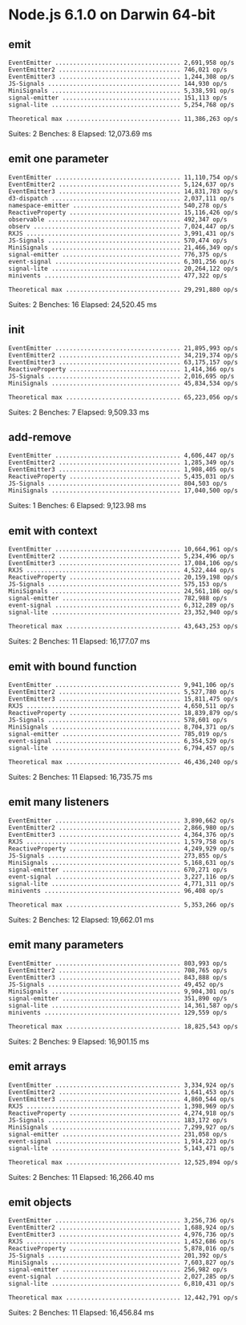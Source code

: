 # Node.js 6.1.0 on Darwin 64-bit

## emit

    EventEmitter ................................... 2,691,958 op/s
    EventEmitter2 .................................. 746,021 op/s
    EventEmitter3 .................................. 1,244,308 op/s
    JS-Signals ..................................... 144,930 op/s
    MiniSignals .................................... 5,338,591 op/s
    signal-emitter ................................. 151,113 op/s
    signal-lite .................................... 5,254,768 op/s

    Theoretical max ................................ 11,386,263 op/s

Suites:  2
Benches: 8
Elapsed: 12,073.69 ms

## emit one parameter

    EventEmitter ................................... 11,110,754 op/s
    EventEmitter2 .................................. 5,124,637 op/s
    EventEmitter3 .................................. 14,831,783 op/s
    d3-dispatch .................................... 2,037,111 op/s
    namespace-emitter .............................. 540,278 op/s
    ReactiveProperty ............................... 15,116,426 op/s
    observable ..................................... 492,347 op/s
    observ ......................................... 7,024,447 op/s
    RXJS ........................................... 3,991,431 op/s
    JS-Signals ..................................... 570,474 op/s
    MiniSignals .................................... 21,466,349 op/s
    signal-emitter ................................. 776,375 op/s
    event-signal ................................... 6,301,256 op/s
    signal-lite .................................... 20,264,122 op/s
    minivents ...................................... 477,322 op/s

    Theoretical max ................................ 29,291,880 op/s

Suites:  2
Benches: 16
Elapsed: 24,520.45 ms

## init

    EventEmitter ................................... 21,895,993 op/s
    EventEmitter2 .................................. 34,219,374 op/s
    EventEmitter3 .................................. 63,175,157 op/s
    ReactiveProperty ............................... 1,414,366 op/s
    JS-Signals ..................................... 2,016,695 op/s
    MiniSignals .................................... 45,834,534 op/s

    Theoretical max ................................ 65,223,056 op/s

Suites:  2
Benches: 7
Elapsed: 9,509.33 ms

## add-remove

    EventEmitter ................................... 4,606,447 op/s
    EventEmitter2 .................................. 1,285,349 op/s
    EventEmitter3 .................................. 1,908,405 op/s
    ReactiveProperty ............................... 5,435,031 op/s
    JS-Signals ..................................... 804,503 op/s
    MiniSignals .................................... 17,040,500 op/s

Suites:  1
Benches: 6
Elapsed: 9,123.98 ms

## emit with context

    EventEmitter ................................... 10,664,961 op/s
    EventEmitter2 .................................. 5,234,496 op/s
    EventEmitter3 .................................. 17,084,106 op/s
    RXJS ........................................... 4,522,444 op/s
    ReactiveProperty ............................... 20,159,198 op/s
    JS-Signals ..................................... 575,153 op/s
    MiniSignals .................................... 24,561,186 op/s
    signal-emitter ................................. 782,988 op/s
    event-signal ................................... 6,312,289 op/s
    signal-lite .................................... 23,352,940 op/s

    Theoretical max ................................ 43,643,253 op/s

Suites:  2
Benches: 11
Elapsed: 16,177.07 ms

## emit with bound function

    EventEmitter ................................... 9,941,106 op/s
    EventEmitter2 .................................. 5,527,780 op/s
    EventEmitter3 .................................. 15,811,475 op/s
    RXJS ........................................... 4,650,511 op/s
    ReactiveProperty ............................... 18,839,879 op/s
    JS-Signals ..................................... 578,601 op/s
    MiniSignals .................................... 8,704,371 op/s
    signal-emitter ................................. 785,019 op/s
    event-signal ................................... 6,354,529 op/s
    signal-lite .................................... 6,794,457 op/s

    Theoretical max ................................ 46,436,240 op/s

Suites:  2
Benches: 11
Elapsed: 16,735.75 ms

## emit many listeners

    EventEmitter ................................... 3,890,662 op/s
    EventEmitter2 .................................. 2,866,980 op/s
    EventEmitter3 .................................. 4,364,376 op/s
    RXJS ........................................... 1,579,758 op/s
    ReactiveProperty ............................... 4,249,929 op/s
    JS-Signals ..................................... 273,855 op/s
    MiniSignals .................................... 5,168,631 op/s
    signal-emitter ................................. 670,271 op/s
    event-signal ................................... 3,227,116 op/s
    signal-lite .................................... 4,771,311 op/s
    minivents ...................................... 96,408 op/s

    Theoretical max ................................ 5,353,266 op/s

Suites:  2
Benches: 12
Elapsed: 19,662.01 ms

## emit many parameters
    EventEmitter ................................... 803,993 op/s
    EventEmitter2 .................................. 708,765 op/s
    EventEmitter3 .................................. 843,888 op/s
    JS-Signals ..................................... 49,452 op/s
    MiniSignals .................................... 9,904,301 op/s
    signal-emitter ................................. 351,890 op/s
    signal-lite .................................... 14,361,587 op/s
    minivents ...................................... 129,559 op/s

    Theoretical max ................................ 18,825,543 op/s

Suites:  2
Benches: 9
Elapsed: 16,901.15 ms

## emit arrays

    EventEmitter ................................... 3,334,924 op/s
    EventEmitter2 .................................. 1,641,453 op/s
    EventEmitter3 .................................. 4,860,544 op/s
    RXJS ........................................... 1,398,969 op/s
    ReactiveProperty ............................... 4,274,918 op/s
    JS-Signals ..................................... 183,172 op/s
    MiniSignals .................................... 7,299,927 op/s
    signal-emitter ................................. 231,058 op/s
    event-signal ................................... 1,914,223 op/s
    signal-lite .................................... 5,143,471 op/s

    Theoretical max ................................ 12,525,894 op/s

Suites:  2
Benches: 11
Elapsed: 16,266.40 ms

## emit objects

    EventEmitter ................................... 3,256,736 op/s
    EventEmitter2 .................................. 1,688,924 op/s
    EventEmitter3 .................................. 4,976,736 op/s
    RXJS ........................................... 1,452,686 op/s
    ReactiveProperty ............................... 5,878,016 op/s
    JS-Signals ..................................... 201,392 op/s
    MiniSignals .................................... 7,603,827 op/s
    signal-emitter ................................. 256,982 op/s
    event-signal ................................... 2,027,285 op/s
    signal-lite .................................... 6,810,431 op/s

    Theoretical max ................................ 12,442,791 op/s

Suites:  2
Benches: 11
Elapsed: 16,456.84 ms
